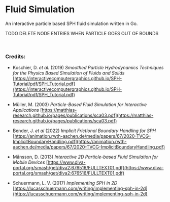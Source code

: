 # Fluid Simulation

An interactive particle based SPH fluid simulation written in Go.

TODO DELETE NODE ENTRIES WHEN PARTICLE GOES OUT OF BOUNDS

<br>

### Credits:
- Koschier, D. *et al.* (2019) *Smoothed Particle Hydrodynamics Techniques for the Physics Based Simulation of Fluids and Solids* [https://interactivecomputergraphics.github.io/SPH-Tutorial/pdf/SPH_Tutorial.pdf](https://interactivecomputergraphics.github.io/SPH-Tutorial/pdf/SPH_Tutorial.pdf)

- Müller, M. (2003) *Particle-Based Fluid Simulation for Interactive Applications* [https://matthias-research.github.io/pages/publications/sca03.pdf](https://matthias-research.github.io/pages/publications/sca03.pdf)

- Bender, J. *et al* (2022) *Implicit Frictional Boundary Handling for SPH* [https://animation.rwth-aachen.de/media/papers/67/2020-TVCG-ImplicitBoundaryHandling.pdf](https://animation.rwth-aachen.de/media/papers/67/2020-TVCG-ImplicitBoundaryHandling.pdf)

- Månsson, D. (2013) *Interactive 2D Particle-based Fluid Simulation for Mobile Devices* [https://www.diva-portal.org/smash/get/diva2:676516/FULLTEXT01.pdf](https://www.diva-portal.org/smash/get/diva2:676516/FULLTEXT01.pdf)

- Schuermann, L. V. (2017) *Implementing SPH in 2D* [https://lucasschuermann.com/writing/implementing-sph-in-2d](https://lucasschuermann.com/writing/implementing-sph-in-2d)
